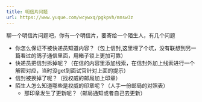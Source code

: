 ```yaml
---
title: 明信片问题
url: https://www.yuque.com/wcywxq/pgkpvh/mnsw3z
---
```


聊一个明信片问题吧，你有一个明信片，要寄给一个陌生人，有几个问题

- 你怎么保证不被快递员知道内容？（包上信封,这里埋了个坑，没有联想到另一篇看过的鸽子通信里面，用箱子锁上更加可靠）
- 快递员把信封拆掉呢？（在信的内容里添加线索，在信封外加上线索进行一个解密对应，当时没get到面试官针对上面的提示）
- 信封被换掉了呢？（找权威的邮局加上印章）
- 陌生人怎么知道哪些是权威的印章呢？（人手一份邮局的对照表）
  - 那印章发生了更新呢？（邮局通知或者自己去更新）
